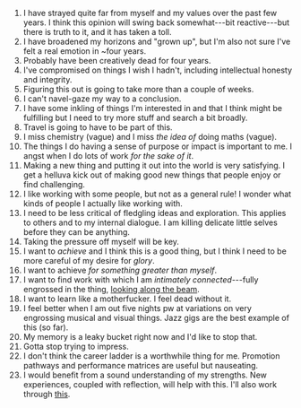 1. I have strayed quite far from myself and my values over the past few years. I think this opinion will swing back somewhat---bit reactive---but there is truth to it, and it has taken a toll. 
2. I have broadened my horizons and "grown up", but I'm also not sure I've felt a real emotion in ~four years. 
3. Probably have been creatively dead for four years. 
4. I've compromised on things I wish I hadn't, including intellectual honesty and integrity. 
5. Figuring this out is going to take more than a couple of weeks. 
6. I can't navel-gaze my way to a conclusion.
7. I have some inkling of things I'm interested in and that I think might be fulfilling but I need to try more stuff and search a bit broadly. 
8. Travel is going to have to be part of this.
9. I miss chemistry (vague) and I miss _the idea of_ doing maths (vague).  
10. The things I do having a sense of purpose or impact is important to me. I angst when I do lots of work *for the sake of it*. 
11. Making a new thing and putting it out into the world is very satisfying. I get a helluva kick out of making good new things that people enjoy or find challenging. 
12. I like working with some people, but not as a general rule! I wonder what kinds of people I actually like working with. 
13. I need to be less critical of fledgling ideas and exploration. This applies to others and to my internal dialogue. I am killing delicate little selves before they can be anything.
14. Taking the pressure off myself will be key. 
15. I want to _achieve_ and I think this is a good thing, but I think I need to be more careful of my desire for _glory_.
16. I want to achieve *for something greater than myself*.
17. I want to find work with which I am *intimately connected*---fully engrossed in the thing, [looking along the beam](http://ktf.cuni.cz/~linhb7ak/Meditation-in-a-Toolshed.pdf).
18. I want to learn like a motherfucker. I feel dead without it. 
19. I feel better when I am out five nights pw at variations on very engrossing musical and visual things. Jazz gigs are the best example of this (so far).
20. My memory is a leaky bucket right now and I'd like to stop that.
21. Gotta stop trying to impress.
22. I don't think the career ladder is a worthwhile thing for me. Promotion pathways and performance matrices are useful but nauseating. 
23. I would benefit from a sound understanding of my strengths. New experiences, coupled with reflection, will help with this. I'll also work through [this](https://80000hours.org/articles/personal-strengths/).